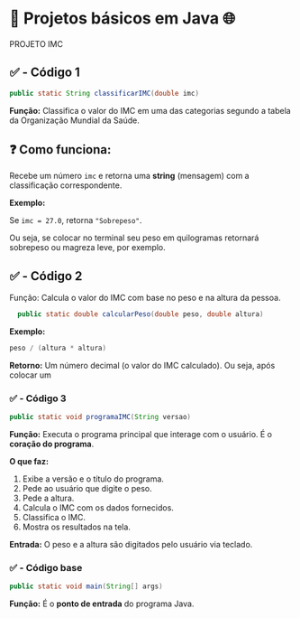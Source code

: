 # 🌟 Projetos básicos em Java 🌐
PROJETO IMC
## ✅ - Código 1
```` Java 
public static String classificarIMC(double imc)
````
**Função:**
Classifica o valor do IMC em uma das categorias segundo a tabela da Organização Mundial da Saúde.

## ❓ **Como funciona:**
Recebe um número `imc` e retorna uma **string** (mensagem) com a classificação correspondente.

**Exemplo:**

Se  `imc = 27.0`, retorna `"Sobrepeso"`.


Ou seja, se colocar no terminal seu peso em quilogramas retornará sobrepeso ou magreza leve, por exemplo.
###

## ✅ - Código 2

Função:
Calcula o valor do IMC com base no peso e na altura da pessoa.
```Java
  public static double calcularPeso(double peso, double altura)
```
**Exemplo:**

```java
peso / (altura * altura)
```

**Retorno:**
Um número decimal (o valor do IMC calculado).
Ou seja, após colocar um 


###

### ✅ **- Código 3**
``` Java
public static void programaIMC(String versao)
```
**Função:**
Executa o programa principal que interage com o usuário. É o **coração do programa**.

**O que faz:**

1. Exibe a versão e o título do programa.
2. Pede ao usuário que digite o peso.
3. Pede a altura.
4. Calcula o IMC com os dados fornecidos.
5. Classifica o IMC.
6. Mostra os resultados na tela.

**Entrada:**
O peso e a altura são digitados pelo usuário via teclado.

###

### ✅ - Código base 
``` Java
public static void main(String[] args)
```
**Função:**
É o **ponto de entrada** do programa Java.



